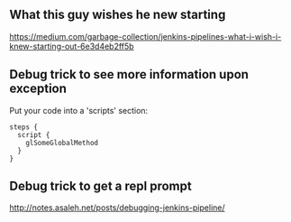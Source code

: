
## What this guy wishes he new starting
https://medium.com/garbage-collection/jenkins-pipelines-what-i-wish-i-knew-starting-out-6e3d4eb2ff5b



## Debug trick to see more information upon exception
Put your code into a 'scripts' section:

```
steps {
  script {
    glSomeGlobalMethod
  }
}
```


## Debug trick to get a repl prompt
http://notes.asaleh.net/posts/debugging-jenkins-pipeline/

